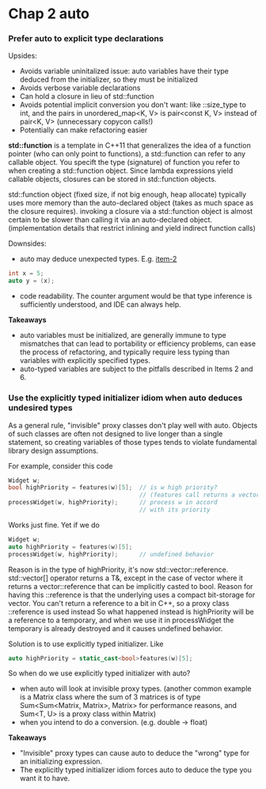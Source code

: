 # Chap 2 auto

### Prefer auto to explicit type declarations

Upsides:
* Avoids variable uninitalized issue: auto variables have their type deduced from the initializer, so they must be initialized
* Avoids verbose variable declarations
* Can hold a closure in lieu of std::function
* Avoids potential implicit conversion you don't want: like ::size_type to int, and the pairs in unordered_map<K, V> is pair<const K, V> instead of pair<K, V> (unnecessary copycon calls!)
* Potentially can make refactoring easier

**std::function** is a template in C++11 that generalizes the idea of a function pointer (who can only point to functions), a std::function can refer to any callable object.
You specift the type (signature) of function you refer to when creating a std::function object.
Since lambda expressions yield callable objects, closures can be stored in std::function objects.

std::function object (fixed size, if not big enough, heap allocate) typically uses more memory than the auto-declared object (takes as much space as the closure requires).
invoking a closure via a std::function object is almost certain to be slower than calling it via an auto-declared object. (implementation details that restrict inlining and yield indirect function calls)

Downsides:
* auto may deduce unexpected types. E.g. [item-2](it1-4-deducing-types.md#understand-auto-type-deduction)
```cpp
int x = 5;
auto y = (x);
```
* code readability. The counter argument would be that type inference is sufficiently understood, and IDE can always help.

**Takeaways**
* auto variables must be initialized, are generally immune to type mismatches that can lead to portability or efficiency problems, can ease the process of refactoring, and typically require less typing than variables with explicitly specified types.
* auto-typed variables are subject to the pitfalls described in Items 2 and 6.

### Use the explicitly typed initializer idiom when auto deduces undesired types

As a general rule, "invisible" proxy classes don't play well with auto. Objects of such classes are often not designed to live longer than a single statement, so creating variables of those types tends to violate fundamental library design assumptions.

For example, consider this code
```cpp
Widget w;
bool highPriority = features(w)[5];  // is w high priority?
                                     // (features call returns a vector<bool>)
processWidget(w, highPriority);      // process w in accord
                                     // with its priority
```
Works just fine. Yet if we do
```cpp
Widget w;
auto highPriority = features(w)[5];
processWidget(w, highPriority);      // undefined behavior
```
Reason is in the type of highPriority, it's now std::vector<bool>::reference.
std::vector<T>[] operator returns a T&, except in the case of vector<bool> where it returns a vector<bool>::reference that can be implicitly casted to bool.
Reason for having this ::reference is that the underlying uses a compact bit-storage for vector<bool>. You can't return a reference to a bit in C++, so a proxy class ::reference is used instead 
So what happened instead is highPriority will be a reference to a temporary, and when we use it in processWidget the temporary is already destroyed and it causes undefined behavior.

Solution is to use explicitly typed initializer. Like
```cpp
auto highPriority = static_cast<bool>features(w)[5];
```

So when do we use explicitly typed initializer with auto?
* when auto will look at invisible proxy types.
(another common example is a Matrix class where the sum of 3 matrices is of type Sum<Sum<Matrix, Matrix>, Matrix> for performance reasons, and Sum<T, U> is a proxy class within Matrix) 
* when you intend to do a conversion. (e.g. double -> float)

**Takeaways**
* "Invisible" proxy types can cause auto to deduce the "wrong" type for an initializing expression.
* The explicitly typed initializer idiom forces auto to deduce the type you want it to have.
